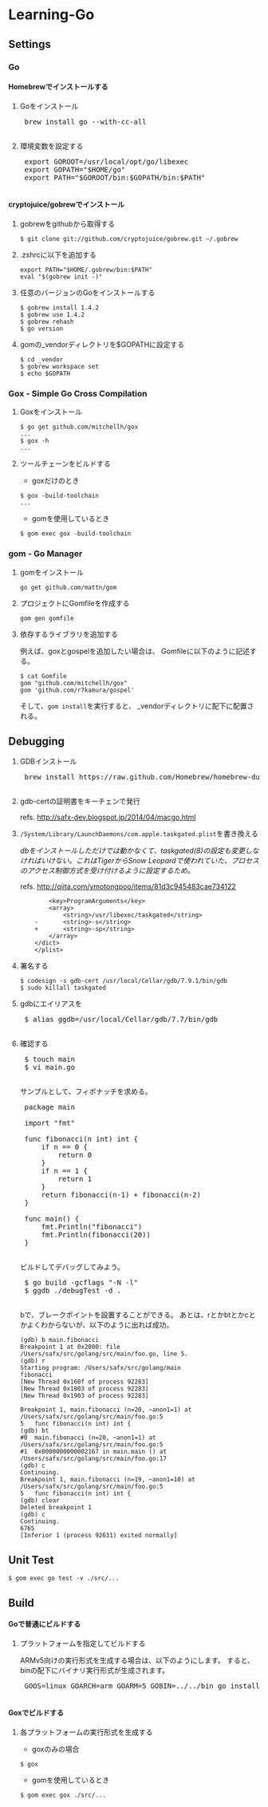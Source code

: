 # Learning-Go

## Settings

### Go

#### Homebrewでインストールする

1. Goをインストール

	<pre>
	brew install go --with-cc-all
	</pre>

2. 環境変数を設定する

	<pre>
	export GOROOT=/usr/local/opt/go/libexec
	export GOPATH="$HOME/go"
	export PATH="$GOROOT/bin:$GOPATH/bin:$PATH"
	</pre>

<!--
#### wfarr/goenvでインストール

1. goenvをgithubから取得する

	```
	$ git clone -b v0.0.5 https://github.com/wfarr/goenv.git ~/.goenv
	```

2. .zshrcに以下を追加する

	```
	export PATH="$HOME/.goenv/bin:$PATH"
	eval "$(goenv init -)"
	GOPATH="$HOME/go"
	export PATH="$GOPATH/bin:$PATH"
	```

	_GOROOTは、goenvにより自動で設定されるので不要_

3. 任意のバージョンのGoをインストールする

	* Global

		```
		$ goenv install 1.4
		$ goenv global 1.4
		$ goenv rehash
		$ go version
		```

		_Howbrewで既にインストールしていたGoがあるとバッティングするので、
		Howbrew版は削除する必要がある。_

	* Local

		```
		$ goenv install 1.3
		$ mkdir project_home
		$ cd project_home
		$ goenv local 1.3
		$ goenv rehash
		$ go version
		```
-->

#### cryptojuice/gobrewでインストール

1. gobrewをgithubから取得する

	```
	$ git clone git://github.com/cryptojuice/gobrew.git ~/.gobrew
	```

2. .zshrcに以下を追加する

	```
	export PATH="$HOME/.gobrew/bin:$PATH"
	eval "$(gobrew init -)"
	```

3. 任意のバージョンのGoをインストールする

	```
	$ gobrew install 1.4.2
	$ gobrew use 1.4.2
	$ gobrew rehash
	$ go version
	```

4. gomの_vendorディレクトリを$GOPATHに設定する

	```
	$ cd _vendor
	$ gobrew workspace set
	$ echo $GOPATH
	```

### Gox - Simple Go Cross Compilation

1. Goxをインストール

	```
	$ go get github.com/mitchellh/gox
	...
	$ gox -h
	...
	```

2. ツールチェーンをビルドする

	* goxだけのとき

	```
	$ gox -build-toolchain
	...
	```

	* gomを使用しているとき
	```
	$ gom exec gox -build-toolchain
	```


### gom - Go Manager

1. gomをインストール

	```
	go get github.com/mattn/gom
	```

2. プロジェクトにGomfileを作成する

	```
	gom gen gomfile
	```

3. 依存するライブラリを追加する

	例えば、goxとgospelを追加したい場合は、
	Gomfileに以下のように記述する。

	```
	$ cat Gomfile
	gom "github.com/mitchellh/gox"
	gom 'github.com/r7kamura/gospel'
	```

	そして、`gom install`を実行すると、
	_vendorディレクトリに配下に配置される。



## Debugging

1. GDBインストール

	<pre>
	brew install https://raw.github.com/Homebrew/homebrew-dupes/master/gdb.rb
	</pre>

2. gdb-certの証明書をキーチェンで発行

	refs. http://safx-dev.blogspot.jp/2014/04/macgo.html

3. `/System/Library/LaunchDaemons/com.apple.taskgated.plist`を書き換える

	_dbをインストールしただけでは動かなくて、taskgated(8)の設定も変更しなければいけない。これはTigerからSnow Leopardで使われていた、プロセスのアクセス制御方式を受け付けるように設定するため。_

	refs. http://qiita.com/ymotongpoo/items/81d3c945483cae734122

	```
		    <key>ProgramArguments</key>
		    <array>
		        <string>/usr/libexec/taskgated</string>
		-       <string>-s</string>
		+       <string>-sp</string>
		    </array>
		</dict>
		</plist>
	```

4. 署名する

	```
	$ codesign -s gdb-cert /usr/local/Cellar/gdb/7.9.1/bin/gdb
	$ sudo killall taskgated
	```

5. gdbにエイリアスを

	<pre>
	$ alias ggdb=/usr/local/Cellar/gdb/7.7/bin/gdb
	</pre>

6. 確認する

	<pre>
	$ touch main
	$ vi main.go
	</pre>

	サンプルとして、フィボナッチを求める。

	<pre>
	package main

	import "fmt"

	func fibonacci(n int) int {
	    if n == 0 {
	        return 0
	    }
	    if n == 1 {
	        return 1
	    }
	    return fibonacci(n-1) + fibonacci(n-2)
	}

	func main() {
	    fmt.Println("fibonacci")
	    fmt.Println(fibonacci(20))
	}
	</pre>

	ビルドしてデバッグしてみよう。

	<pre>
	$ go build -gcflags "-N -l"
	$ ggdb ./debugTest -d .
	</pre>

	bで、ブレークポイントを設置することができる。
	あとは、rとかbtとかcとかよくわからないが、以下のように出れば成功。

	```
	(gdb) b main.fibonacci
	Breakpoint 1 at 0x2000: file /Users/safx/src/golang/src/main/foo.go, line 5.
	(gdb) r
	Starting program: /Users/safx/src/golang/main
	fibonacci
	[New Thread 0x160f of process 92283]
	[New Thread 0x1803 of process 92283]
	[New Thread 0x1903 of process 92283]

	Breakpoint 1, main.fibonacci (n=20, ~anon1=1) at /Users/safx/src/golang/src/main/foo.go:5
	5   func fibonacci(n int) int {
	(gdb) bt
	#0  main.fibonacci (n=20, ~anon1=1) at /Users/safx/src/golang/src/main/foo.go:5
	#1  0x0000000000002167 in main.main () at /Users/safx/src/golang/src/main/foo.go:17
	(gdb) c
	Continuing.
	Breakpoint 1, main.fibonacci (n=19, ~anon1=10) at /Users/safx/src/golang/src/main/foo.go:5
	5   func fibonacci(n int) int {
	(gdb) clear
	Deleted breakpoint 1
	(gdb) c
	Continuing.
	6765
	[Inferior 1 (process 92631) exited normally]
	```

## Unit Test

```
$ gom exec go test -v ./src/...
```

## Build

#### Goで普通にビルドする

1. プラットフォームを指定してビルドする

	ARMv5向けの実行形式を生成する場合は、以下のようにします。
   すると、binの配下にバイナリ実行形式が生成されます。

	<pre>
	GOOS=linux GOARCH=arm GOARM=5 GOBIN=../../bin go install
	</pre>

#### Goxでビルドする

1. 各プラットフォームの実行形式を生成する

	* goxのみの場合

	```
	$ gox
	```

	* gomを使用しているとき

	```
	$ gom exec gox ./src/...
	```
